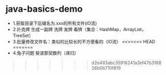 # java-basics-demo
 - 1.获取目录下后缀名为.xxx的所有文件(IO流)
 - 2.扑克牌 生成一副牌 洗牌 发牌 看牌（集合：HashMap，ArrayList，TreeSet）
 - 3.批量修改文件名：类似的比较长的不方便看的（IO流）
<<<<<<< HEAD
=======
 - 4.兔子问题 斐波那契数列（递归）
>>>>>>> d2e493abc35916241a3ef47b318826b0b710f819
